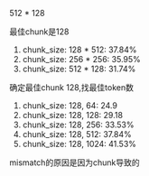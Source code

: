 512 * 128

最佳chunk是128

1. chunk_size: 128 * 512: 37.84%
2. chunk_size: 256 * 256: 35.95%
3. chunk_size: 512 * 128: 31.74%

确定最佳chunk 128,找最佳token数
1. chunk_size: 128, 64: 24.9
1. chunk_size: 128, 128: 29.18
1. chunk_size: 128, 256: 33.53%
1. chunk_size: 128, 512: 37.84%
1. chunk_size: 128, 1024: 41.53%

mismatch的原因是因为chunk导致的
